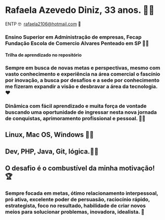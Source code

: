 #  Rafaela Azevedo Diniz, 33 anos. 👱‍♀️
   
   ENTP 🤓
   rafaela2106@hotmail.com 📝
   
### Ensino Superior em Administração de empresas, Fecap Fundação Escola de Comercio Alvares Penteado em SP 👩‍🎓
  
#### Trilha de aprendizado no repositório 
### Sempre em busca de novas metas e perspectivas, mesmo com vasto conhecimento e experiência na área comercial o fascínio por inovação, a busca por desafios e a sede por conhecimento me fizeram expandir a visão e desbravar a área da tecnologia. ❤️
### Dinâmica com fácil aprendizado e muita força de vontade buscando uma oportunidade de ingressar nesta nova jornada de conquistas, aprimoramento profissional e pessoal. 🙆‍♀️


## Linux, Mac OS, Windows 👩‍💻
## Dev, PHP, Java, Git, lógica.👩‍💻


## O desafio é o combustível da minha motivação! 🏆


### Sempre focada em metas, ótimo relacionamento interpessoal, pró ativa, excelente poder de persuasão, raciocínio rápido, estrategista, foco no resultado, habilidade de criar novos meios para solucionar problemas, inovadora, idealista. 💞


